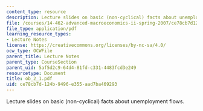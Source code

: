 ```yaml
---
content_type: resource
description: Lecture slides on basic (non-cyclical) facts about unemployment flows.
file: /courses/14-462-advanced-macroeconomics-ii-spring-2007/ce78cb7d124b9496e355aad7ba469293_ob_2_1.pdf
file_type: application/pdf
learning_resource_types:
- Lecture Notes
license: https://creativecommons.org/licenses/by-nc-sa/4.0/
ocw_type: OCWFile
parent_title: Lecture Notes
parent_type: CourseSection
parent_uid: 5af5d2c9-64d4-81fd-c331-4483fcd3e249
resourcetype: Document
title: ob_2_1.pdf
uid: ce78cb7d-124b-9496-e355-aad7ba469293
---
```

Lecture slides on basic (non-cyclical) facts about unemployment flows.